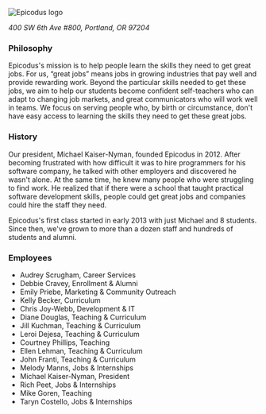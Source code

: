 ![Epicodus logo](http://static1.squarespace.com/static/5524448ee4b0d6f6b83ab9e2/t/55244514e4b08ad5c0f51a01/1451522396623/?format=1500w)

_400 SW 6th Ave #800, Portland, OR 97204_

### Philosophy
Epicodus's mission is to help people learn the skills they need to get great jobs. For us, “great jobs” means jobs in growing industries that pay well and provide rewarding work. Beyond the particular skills needed to get these jobs, we aim to help our students become confident self-teachers who can adapt to changing job markets, and great communicators who will work well in teams. We focus on serving people who, by birth or circumstance, don't have easy access to learning the skills they need to get these great jobs.

### History
Our president, Michael Kaiser-Nyman, founded Epicodus in 2012. After becoming frustrated with how difficult it was to hire programmers for his software company, he talked with other employers and discovered he wasn't alone. At the same time, he knew many people who were struggling to find work. He realized that if there were a school that taught practical software development skills, people could get great jobs and companies could hire the staff they need.

Epicodus's first class started in early 2013 with just Michael and 8 students. Since then, we've grown to more than a dozen staff and hundreds of students and alumni.

### Employees
- Audrey Scrugham, Career Services
- Debbie Cravey, Enrollment & Alumni
- Emily Priebe, Marketing & Community Outreach
- Kelly Becker, Curriculum
- Chris Joy-Webb, Development & IT
- Diane Douglas, Teaching & Curriculum
- Jill Kuchman, Teaching & Curriculum
- Leroi Dejesa, Teaching & Curriculum
- Courtney Phillips, Teaching             
- Ellen Lehman, Teaching & Curriculum
- John Franti, Teaching & Curriculum
- Melody Manns, Jobs & Internships
- Michael Kaiser-Nyman, President
- Rich Peet, Jobs & Internships
- Mike Goren, Teaching
- Taryn Costello, Jobs & Internships
